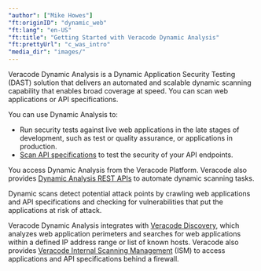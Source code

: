```yaml
---
"author": ["Mike Howes"]
"ft:originID": "dynamic_web"
"ft:lang": "en-US"
"ft:title": "Getting Started with Veracode Dynamic Analysis"
"ft:prettyUrl": "c_was_intro"
"media_dir": "images/"
---
```

Veracode Dynamic Analysis is a Dynamic Application Security Testing \(DAST\) solution that delivers an automated and scalable dynamic scanning capability that enables broad coverage at speed. You can scan web applications or API specifications.

You can use Dynamic Analysis to:

- Run security tests against live web applications in the late stages of development, such as test or quality assurance, or applications in production.
- [Scan API specifications](https://docs.veracode.com/r/About_Veracode_API_Scanning) to test the security of your API endpoints.

You access Dynamic Analysis from the Veracode Platform. Veracode also provides [Dynamic Analysis REST APIs](https://docs.veracode.com/r/c_dynamic_intro) to automate dynamic scanning tasks.

Dynamic scans detect potential attack points by crawling web applications and API specifications and checking for vulnerabilities that put the applications at risk of attack.

Veracode Dynamic Analysis integrates with [Veracode Discovery](https://docs.veracode.com/r/About_Discovery_Scans), which analyzes web application perimeters and searches for web applications within a defined IP address range or list of known hosts. Veracode also provides [Veracode Internal Scanning Management](https://docs.veracode.com/r/c_was_internal) \(ISM\) to access applications and API specifications behind a firewall.